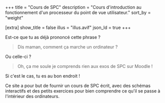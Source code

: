 +++
title = "Cours de SPC"
description = "Cours d'introduction au fonctionnement d'un processeur du point de vue utilisateur."
sort_by = "weight"

[extra]
show_title = false
illus = "illus.avif"
json_ld = true
+++

Est-ce que tu as déjà prononcé cette phrase ?

> Dis maman, comment ça marche un ordinateur ?

Ou celle-ci ?

> Oh, ça me soule je comprends rien aux exos de SPC sur Moodle !

Si c'est le cas, tu es au bon endroit !

Ce site a pour but de fournir un cours de SPC écrit, avec des schémas interactifs et
des petits exercices pour bien comprendre ce qu'il se passe à l'intérieur des ordinateurs.
